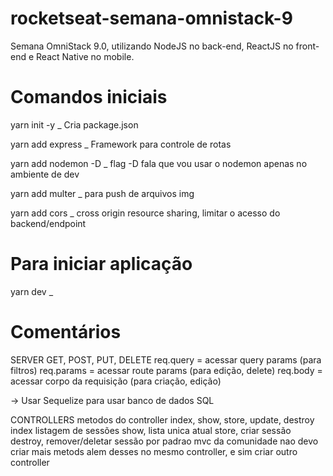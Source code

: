 # rocketseat-semana-omnistack-9

Semana OmniStack 9.0, utilizando NodeJS no back-end, ReactJS no front-end e React Native no mobile.

# Comandos iniciais

yarn init -y \_ Cria package.json

yarn add express \_ Framework para controle de rotas

yarn add nodemon -D \_ flag -D fala que vou usar o nodemon apenas no ambiente de dev

yarn add multer \_ para push de arquivos img

yarn add cors \_ cross origin resource sharing, limitar o acesso do backend/endpoint

# Para iniciar aplicação

yarn dev \_

# Comentários

SERVER
GET, POST, PUT, DELETE
req.query = acessar query params (para filtros)
req.params = acessar route params (para edição, delete)
req.body = acessar corpo da requisição (para criação, edição)

-> Usar Sequelize para usar banco de dados SQL

CONTROLLERS
metodos do controller index, show, store, update, destroy
index listagem de sessões
show, lista unica atual
store, criar sessão
destroy, remover/deletar sessão
por padrao mvc da comunidade nao devo criar mais metods alem desses
no mesmo controller, e sim criar outro controller
